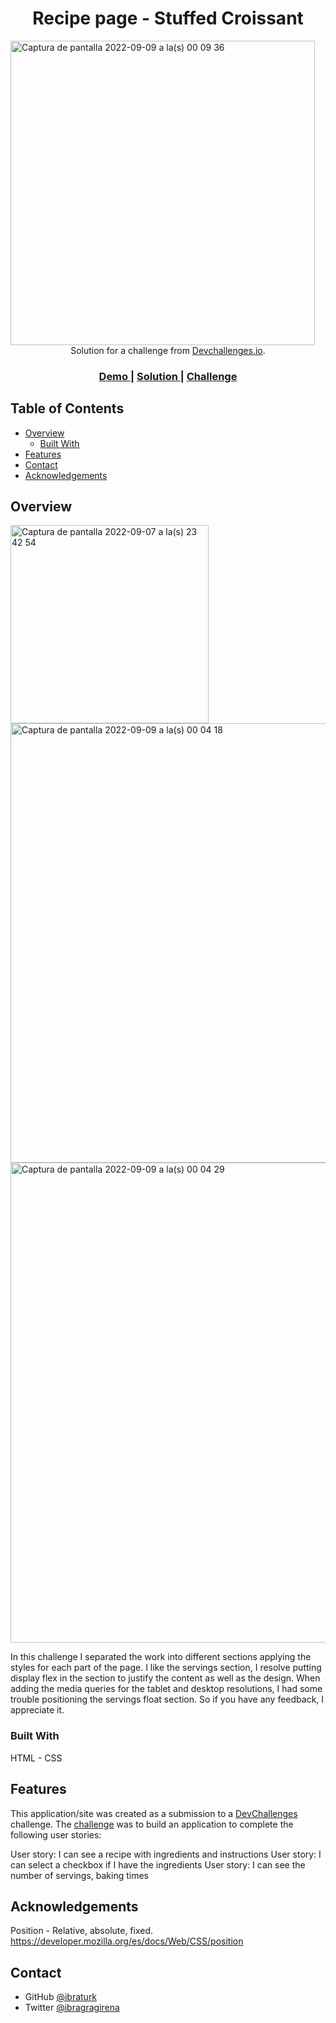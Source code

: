 

<h1 align="center">Recipe page - Stuffed Croissant</h1>

<img width="487" alt="Captura de pantalla 2022-09-09 a la(s) 00 09 36" src="https://user-images.githubusercontent.com/83618278/189264223-ed51d6dc-0843-4d07-9d77-a16f99be52eb.png">

<div align="center">
   Solution for a challenge from  <a href="http://devchallenges.io" target="_blank">Devchallenges.io</a>.
</div>

<div align="center">
  <h3>
    <a href="https://ibraturk.github.io/recipe-page-nerea/">
      Demo
    </a>
    <span> | </span>
    <a href="https://{your-url-to-the-solution}">
      Solution
    </a>
    <span> | </span>
    <a href="https://devchallenges.io/solutions/LUifl88VAzReE7b4xXyy">
      Challenge
    </a>
  </h3>
</div>

<!-- TABLE OF CONTENTS -->

## Table of Contents

- [Overview](#overview)
  - [Built With](#built-with)
- [Features](#features)
- [Contact](#contact)
- [Acknowledgements](#acknowledgements)

<!-- OVERVIEW -->

## Overview


<img width="317" alt="Captura de pantalla 2022-09-07 a la(s) 23 42 54" src="https://user-images.githubusercontent.com/83618278/189264189-d38806cb-d70a-48d5-996e-cbfa9c7b0394.png">
<img width="703" alt="Captura de pantalla 2022-09-09 a la(s) 00 04 18" src="https://user-images.githubusercontent.com/83618278/189264299-4952636a-00f2-4bfd-8da5-90a0d83c8d8d.png">
<img width="768" alt="Captura de pantalla 2022-09-09 a la(s) 00 04 29" src="https://user-images.githubusercontent.com/83618278/189264311-d6e53f37-e665-4857-9490-03e73b0523a6.png">

In this challenge I separated the work into different sections applying the styles for each part of the page. I like the servings section, I resolve putting display flex in the section to justify the content as well as the design. When adding the media queries for the tablet and desktop resolutions, I had some trouble positioning the servings float section. So if you have any feedback, I appreciate it.



### Built With

HTML - CSS

## Features

This application/site was created as a submission to a [DevChallenges](https://devchallenges.io/challenges) challenge. The [challenge](https://devchallenges.io/challenges/TtUjDt19eIHxNQ4n5jps) was to build an application to complete the following user stories:

User story: I can see a recipe with ingredients and instructions
User story: I can select a checkbox if I have the ingredients
User story: I can see the number of servings, baking times



## Acknowledgements

Position - Relative, absolute, fixed.
https://developer.mozilla.org/es/docs/Web/CSS/position

## Contact


- GitHub [@ibraturk](https://github.com/Ibraturk)
- Twitter [@ibragragirena](https://twitter.com/IbraGragirena)
